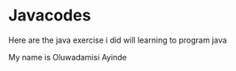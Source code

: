 # Javacodes
Here are the java exercise i did will learning to program java

My name is Oluwadamisi Ayinde
